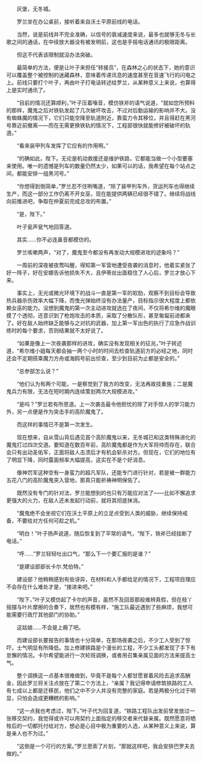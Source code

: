　　灰堡，无冬城。

　　罗兰坐在办公桌前，接听着来自沃土平原前线的电话。

　　当然，说是前线并不完全准确，以信号的衰减速度来说，最多也就够无冬与长歌之间的通话，在中续放大器没有被发明前，这也是手摇电话通讯的极限距离。

　　但这不代表该限制就没办法突破。

　　最简单的方法，便是让叶子来担任“转接员”，在森林之心的状态下，她的意识可以覆盖整个被控制的迷藏森林，意味着传递讯息的速度甚至在音速飞行的闪电之上。前线只要打个叶子，再由叶子打电话转述给罗兰，从某种意义上来说，也算得上是实时通讯了。

　　“目前的情况还算顺利，”叶子压着嗓音，模仿铁斧的语气说道，“就如您所预料的那样，魔鬼之后对铁轨发起了几次破坏攻击，不过对后勤运输的影响并不大。没有蜘蛛魔的情况下，它们只能空降至轨道附近，靠蛮力令其移位，并且得赶在黑河号靠近前撤离——而在无需更换铁轨的情况下，工程部很快就能修好被破坏的轨道。”

　　“看来装甲列车发挥了它应有的作用啊。”

　　“的确如此，陛下。无论是机动救援还是维护铁路，它都能当做一个小型要塞来使用。唯一的遗憾是列车的数量仍然太少，如果可以的话，我希望在每个站点之间，都能安排一组黑河号。”

　　“你想得到倒简单，”罗兰忍不住咧嘴道，“除了装甲列车外，货运列车也得继续生产，而这一部分工作仍离不开女巫，现在能提供两辆已经很不错了。继续将战线向前推进吧，争取在仲夏前完成总攻的布置。”

　　“是，陛下。”

　　叶子瓮声瓮气地回答道。

　　其实……你不必连鼻音都模仿的。

　　罗兰咳嗽两声，“对了，魔鬼至今都没有再发动大规模进攻的迹象吗？”

　　一周前的深夜被夜莺叫醒，得知第一军营地遭受夜袭的消息时，他着实紧张了好一阵子，好在安娜告诉他损失不大，且伊蒂丝出面稳住了人心后，罗兰才放心下来。

　　事实上，无光或微光环境下的战斗一直是第一军的软肋，观察不到目标会导致热兵器杀伤效率大幅下降，而曳光弹始终没有办法量产，目标指示很大程度上都依赖女巫的能力。没想到魔鬼的第一次主动进攻就选在了夜间，不仅将希尔维的魔眼摸了个透彻，还意识到了枪炮攻击的本质，采取了分散队形，甚至匍匐前进都来了。好在敌人始终缺乏能够与之对抗的武器，加上第一军出色的执行了应急作战训练时的每个要求，否则结果就不太好说了。

　　“如果是像上一次夜袭那样的进攻，确实没有发现相关的征兆，”叶子转述道，“希尔维小姐每天都会抽一两个小时的时间去检查轨道前方的必经之地，同时还会不定期搭乘魔力方舟或海鸥号前出侦查，至少到目前为止都是安全的。”

　　“总参部怎么说？”

　　“他们认为有两个可能，一是察觉到了我方的改变，无法再故技重施；二是魔鬼兵力有限，无法在短时期内连续策划两次大规模进攻。”

　　“是吗？”罗兰若有所思道。上一次袭击最令他担忧的除了对手惊人的学习能力外，另一点便是作为突击手的高阶魔鬼了。

　　而这样的事情已不是第一次发生。

　　现在想来，自从雪山背后遇见首个高阶魔鬼以来，无冬城已和这类特殊进化的魔鬼打过四次交道。要知道在数百年前，高阶魔鬼都是作为大军将帅而存在，联合会只有出动圣佑军，正面将敌人击溃后才有机会斩杀对方。但现在，它们的地位有了明显下降，同时露面频率大幅提高，这实在不是个好消息。

　　像神罚军这种空有一身蛮力的超凡军队，还能专门进行针对，若是被一群能力五花八门的高阶魔鬼突入营地，那真只能祈祷神明保佑了。

　　既然没有专门的针对法，罗兰能想到的也只有万能应对法了——比如不懈追求更强大的火力，在敌人还未发起行动前，就将其彻底抹消。

　　“魔鬼绝不会坐视它们在沃土平原上的立足点受到人类的威胁，继续保持戒备，不要给对方任何可趁之机。”

　　“明白！”叶子扬声说道，随后恢复到了平常的语气，“陛下，铁斧已经挂断了电话。”

　　“呼……”罗兰轻轻吐出口气，“那么下一个要汇报的是谁？”

　　“是建设部部长卡尔.梵伯特。”

　　建设部？他稍稍感到有些讶异，在材料和人手都给足的情况下，工程项目理应不会存在什么难处才是，“接进来吧。”

　　“陛下，”叶子又模仿起了卡尔的声音，虽然不及回音那般难辨真假，但在枝丫摇摆与叶片摩擦的合奏下，居然也有模有样，“施工队最近遇到了些麻烦，我想可能需要行政厅其他部门的协助。”

　　这姑娘……不会是上瘾了吧。

　　而建设部长要报告的事情也十分简单，在那场夜袭之后，不少工人受到了惊吓，士气明显有所降低。加上修建铁路是个漫长的工程，不少工头都发现了手下有怠懈的情况。卡尔希望能进行一次轮班调换，或者用召集亲属见面的方法来提高士气。

　　整个调换这一点基本很难做到，毕竟不是每个人都甘愿冒着风险去追求高酬金，因此罗兰将关注点放在了第二个方法上，“亲属？我记得申请修筑铁路的工人有七成以上都是迁移民，他们之中不少人并没有完整的家庭。若是两极分化过于明显，只怕会造成更糟糕的影响。”

　　“这一点我也考虑过，陛下。”叶子代为回复道，“铁路工程队出发前曾发放过一张移交契约，我觉得或许可以用契约上面指定的移交者来代替亲属。既然愿意将牺牲后的一切都托付给对方，想必是心目中极为重要的人选，从某种意义上来说，算是亲人也不为过。”

　　“这倒是一个可行的方案。”罗兰思索了片刻，“那就这样吧，我会安排巴罗夫去做的。”
